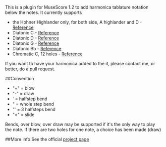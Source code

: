 This is a plugin for MuseScore 1.2 to add harmonica tablature notation below the notes. It currently supports
  
 * the Hohner Highlander only, for both side, A highlander and D - [Reference](http://musescore.org/sites/musescore.org/files/Hohner%20Highlander%20scale.jpg)
 * Diatonic C - [Reference](http://musescore.org/sites/musescore.org/files/Lee%20Oscar%20C.jpg)
 * Diatonic D - [Reference](http://musescore.org/sites/musescore.org/files/Lee%20Oskar%20Diatonic%20D.jpg)
 * Diatonic G - [Reference](http://musescore.org/sites/musescore.org/files/Lee%20Oskar%20%20Diatonic%20G.jpg)
 * Diatonic Bb - [Reference](http://musescore.org/sites/musescore.org/files/Lee%20Oskar%20Diatonic%20Bb.jpg)
 * Chromatic C, 12 holes - [Reference](http://musescore.org/sites/musescore.org/files/12%20Hole%20Chromatic%20slide%20Harmonica.txt)


If you want to have your harmonica added to the it, please contact me, or better, do a pull request.


##Convention
* "+" = blow
* "-" = draw
* '  = halfstep bend
* "  = whole step bend
* "' = 3 halfsteps bend
* "<" = slide

Bends, over blow, over draw may be supported if it's the only way to play the note. 
If there are two holes for one note, a choice has been made (draw) 

##More info
See the official [project page](http://musescore.org/en/project/harmonicatablature)